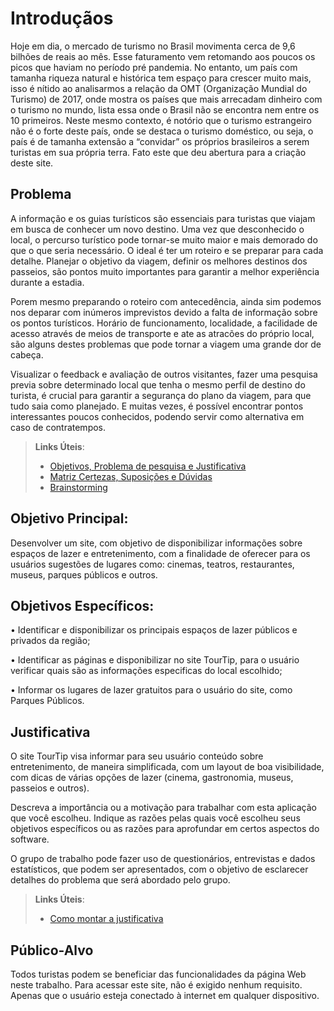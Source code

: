 # Introduçãos
Hoje em dia, o mercado de turismo no Brasil movimenta cerca de 9,6 bilhões de reais ao mês. Esse faturamento vem retomando aos poucos os picos que haviam no período pré pandemia. No entanto, um país com tamanha riqueza natural e histórica tem espaço para crescer muito mais, isso é nítido ao analisarmos a relação da OMT (Organização Mundial do Turismo) de 2017, onde mostra os países que mais arrecadam dinheiro com o turismo no mundo, lista essa onde o Brasil não se encontra nem entre os 10 primeiros. 
Neste mesmo contexto, é notório que o turismo estrangeiro não é o forte deste país, onde se destaca o turismo doméstico, ou seja, o país é de tamanha extensão a “convidar” os próprios brasileiros a serem turistas em sua própria terra. Fato este que deu abertura para a criação deste site. 

## Problema
A informação e os guias turísticos são essenciais para turistas que viajam em busca de conhecer um novo destino. Uma vez que desconhecido o local, o percurso turístico pode tornar-se muito maior e mais demorado do que o que seria necessário. O ideal é ter um roteiro e se preparar para cada detalhe. Planejar o objetivo da viagem, definir os melhores destinos dos passeios, são pontos muito importantes para garantir a melhor experiência durante a estadia.

Porem mesmo preparando o roteiro com antecedência, ainda sim podemos nos deparar com inúmeros imprevistos devido a falta de informação sobre os pontos turísticos. Horário de funcionamento, localidade, a facilidade de acesso através de meios de transporte e ate as atracões do próprio local, são alguns destes problemas que pode tornar a viagem uma grande dor de cabeça.

Visualizar o feedback e avaliação de outros visitantes, fazer uma pesquisa previa sobre determinado local que tenha o mesmo perfil de destino do turista, é crucial para garantir a segurança do plano da viagem, para que tudo saia como planejado. E muitas vezes, é possível encontrar pontos interessantes poucos conhecidos, podendo servir como alternativa em caso de contratempos.

> **Links Úteis**:
> - [Objetivos, Problema de pesquisa e Justificativa](https://medium.com/@versioparole/objetivos-problema-de-pesquisa-e-justificativa-c98c8233b9c3)
> - [Matriz Certezas, Suposições e Dúvidas](https://medium.com/educa%C3%A7%C3%A3o-fora-da-caixa/matriz-certezas-suposi%C3%A7%C3%B5es-e-d%C3%BAvidas-fa2263633655)
> - [Brainstorming](https://www.euax.com.br/2018/09/brainstorming/)

## Objetivo Principal:

Desenvolver um site, com objetivo de disponibilizar informações sobre espaços de lazer e entretenimento, com a finalidade de oferecer para os usuários sugestões de lugares como: cinemas, teatros, restaurantes, museus, parques públicos e outros.

## Objetivos Específicos:
 
•	Identificar e disponibilizar os principais espaços de lazer públicos e privados da região;

•	Identificar as páginas e disponibilizar no site TourTip, para o usuário verificar quais são as informações especificas do local escolhido;

•	Informar os lugares de lazer gratuitos para o usuário do site, como Parques Públicos.

## Justificativa

O site TourTip visa informar para seu usuário conteúdo sobre entretenimento, de maneira simplificada, com um layout de boa visibilidade, com dicas de várias opções de lazer (cinema, gastronomia, museus, passeios e outros).

Descreva a importância ou a motivação para trabalhar com esta aplicação que você escolheu. Indique as razões pelas quais você escolheu seus objetivos específicos ou as razões para aprofundar em certos aspectos do software.

O grupo de trabalho pode fazer uso de questionários, entrevistas e dados estatísticos, que podem ser apresentados, com o objetivo de esclarecer detalhes do problema que será abordado pelo grupo.

> **Links Úteis**:
> - [Como montar a justificativa](https://guiadamonografia.com.br/como-montar-justificativa-do-tcc/)

## Público-Alvo

Todos turistas podem se beneficiar das funcionalidades da página Web neste trabalho. Para acessar este site, não é exigido nenhum requisito. Apenas que o usuário esteja conectado à internet em qualquer dispositivo. 

>
